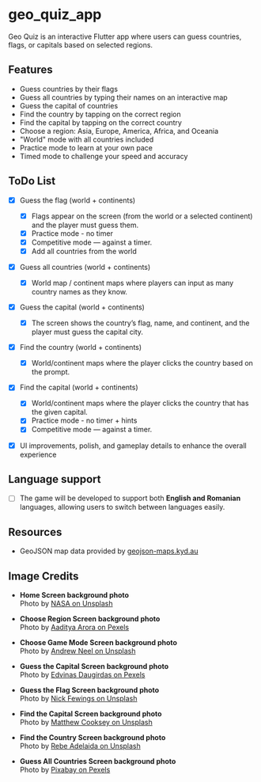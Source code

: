 # geo_quiz_app

Geo Quiz is an interactive Flutter app where users can guess countries, flags, or capitals based on selected regions.

##  Features

- Guess countries by their flags
- Guess all countries by typing their names on an interactive map
- Guess the capital of countries
- Find the country by tapping on the correct region
- Find the capital by tapping on the correct country
- Choose a region: Asia, Europe, America, Africa, and Oceania
- "World" mode with all countries included
- Practice mode to learn at your own pace
- Timed mode to challenge your speed and accuracy

## ToDo List
- [x] Guess the flag (world + continents)  
  - [x] Flags appear on the screen (from the world or a selected continent) and the player must guess them.  
  - [x] Practice mode - no timer  
  - [x] Competitive mode — against a timer.
  - [x] Add all countries from the world

- [x] Guess all countries (world + continents)  
  - [x] World map / continent maps where players can input as many country names as they know.

- [x] Guess the capital (world + continents)  
  - [x] The screen shows the country’s flag, name, and continent, and the player must guess the capital city.

- [x] Find the country (world + continents)  
  - [x] World/continent maps where the player clicks the country based on the prompt.

- [x] Find the capital (world + continents)  
  - [x] World/continent maps where the player clicks the country that has the given capital.
  - [x] Practice mode - no timer + hints
  - [x] Competitive mode — against a timer.
      
- [x] UI improvements, polish, and gameplay details to enhance the overall experience
    

## Language support

- [ ] The game will be developed to support both **English and Romanian** languages, allowing users to switch between languages easily.

## Resources

- GeoJSON map data provided by [geojson-maps.kyd.au](https://geojson-maps.kyd.au/?utm_source=self&utm_medium=redirect)


## Image Credits 

- **Home Screen background photo**  
  Photo by [NASA on Unsplash](https://unsplash.com/photos/photo-of-outer-space-Q1p7bh3SHj8)

- **Choose Region Screen background photo**  
  Photo by [Aaditya Arora on Pexels](https://www.pexels.com/photo/world-map-illustration-592753/)

- **Choose Game Mode Screen background photo**  
  Photo by [Andrew Neel on Unsplash](https://unsplash.com/photos/maps-lying-on-the-floor-1-29wyvvLJA)

- **Guess the Capital Screen background photo**  
  Photo by [Edvinas Daugirdas on Pexels](https://www.pexels.com/photo/bird-s-eye-photography-of-city-2101159/)

- **Guess the Flag Screen background photo**  
  Photo by [Nick Fewings on Unsplash](https://unsplash.com/photos/multi-colored-paper-on-brown-cardboard-box-BAZejJdZ57w)

- **Find the Capital Screen background photo**  
  Photo by [Matthew Cooksey on Unsplash](https://unsplash.com/photos/top-view-of-city-buildings-during-nighttime-bgpoZ0GwpK4)

- **Find the Country Screen background photo**  
  Photo by [Rebe Adelaida on Unsplash](https://unsplash.com/photos/photo-of-gondolas-on-body-of-water-between-buildings-zunQwMy5B6M)

- **Guess All Countries Screen background photo**  
  Photo by [Pixabay on Pexels](https://www.pexels.com/photo/black-textile-41949/)